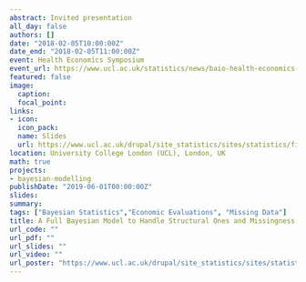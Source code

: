 ```yaml
---
abstract: Invited presentation
all_day: false
authors: []
date: "2018-02-05T10:00:00Z"
date_end: "2018-02-05T11:00:00Z"
event: Health Economics Symposium
event_url: https://www.ucl.ac.uk/statistics/news/baio-health-economics-symposium
featured: false
image:
  caption: 
  focal_point: 
links:
- icon: 
  icon_pack: 
  name: Slides
  url: https://www.ucl.ac.uk/drupal/site_statistics/sites/statistics/files/baio_ucl_5feb.pdf
location: University College London (UCL), London, UK
math: true
projects:
- bayesian-modelling
publishDate: "2019-06-01T00:00:00Z"
slides: 
summary: 
tags: ["Bayesian Statistics","Economic Evaluations", "Missing Data"]
title: A Full Bayesian Model to Handle Structural Ones and Missingness in Health Economic Evaluations from Individual-Level Data
url_code: ""
url_pdf: ""
url_slides: ""
url_video: ""
url_poster: "https://www.ucl.ac.uk/drupal/site_statistics/sites/statistics/files/poster_ag_hurdle.pdf"
---
```





